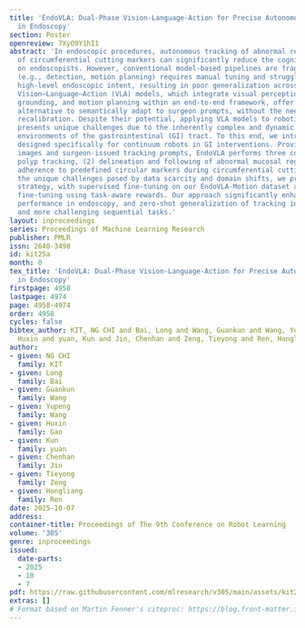 ```yaml
---
title: 'EndoVLA: Dual-Phase Vision-Language-Action for Precise Autonomous Tracking
  in Endoscopy'
section: Poster
openreview: 7XyO9Y1hI1
abstract: 'In endoscopic procedures, autonomous tracking of abnormal regions and following
  of circumferential cutting markers can significantly reduce the cognitive burden
  on endoscopists. However, conventional model-based pipelines are fragile—each component
  (e.g., detection, motion planning) requires manual tuning and struggles to incorporate
  high-level endoscopic intent, resulting in poor generalization across variable scenes.
  Vision–Language–Action (VLA) models, which integrate visual perception, language
  grounding, and motion planning within an end-to-end framework, offer a promising
  alternative to semantically adapt to surgeon prompts, without the need for manual
  recalibration. Despite their potential, applying VLA models to robotic endoscopy
  presents unique challenges due to the inherently complex and dynamic anatomical
  environments of the gastrointestinal (GI) tract. To this end, we introduce EndoVLA,
  designed specifically for continuum robots in GI interventions. Provided endoscopic
  images and surgeon-issued tracking prompts, EndoVLA performs three core tasks: (1)
  polyp tracking, (2) delineation and following of abnormal mucosal regions, and (3)
  adherence to predefined circular markers during circumferential cutting. To address
  the unique challenges posed by data scarcity and domain shifts, we propose a dual-phase
  strategy, with supervised fine-tuning on our EndoVLA-Motion dataset and reinforcement
  fine-tuning using task-aware rewards. Our approach significantly enhances the tracking
  performance in endoscopy, and zero-shot generalization of tracking in general scenes
  and more challenging sequential tasks.'
layout: inproceedings
series: Proceedings of Machine Learning Research
publisher: PMLR
issn: 2640-3498
id: kit25a
month: 0
tex_title: 'EndoVLA: Dual-Phase Vision-Language-Action for Precise Autonomous Tracking
  in Endoscopy'
firstpage: 4958
lastpage: 4974
page: 4958-4974
order: 4958
cycles: false
bibtex_author: KIT, NG CHI and Bai, Long and Wang, Guankun and Wang, Yupeng and Gao,
  Huxin and yuan, Kun and Jin, Chenhan and Zeng, Tieyong and Ren, Hongliang
author:
- given: NG CHI
  family: KIT
- given: Long
  family: Bai
- given: Guankun
  family: Wang
- given: Yupeng
  family: Wang
- given: Huxin
  family: Gao
- given: Kun
  family: yuan
- given: Chenhan
  family: Jin
- given: Tieyong
  family: Zeng
- given: Hongliang
  family: Ren
date: 2025-10-07
address:
container-title: Proceedings of The 9th Conference on Robot Learning
volume: '305'
genre: inproceedings
issued:
  date-parts:
  - 2025
  - 10
  - 7
pdf: https://raw.githubusercontent.com/mlresearch/v305/main/assets/kit25a/kit25a.pdf
extras: []
# Format based on Martin Fenner's citeproc: https://blog.front-matter.io/posts/citeproc-yaml-for-bibliographies/
---
```

